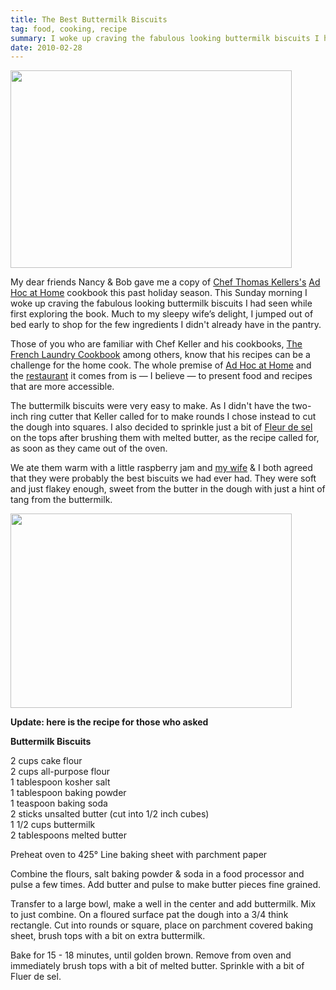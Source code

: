 ```yaml
---
title: The Best Buttermilk Biscuits
tag: food, cooking, recipe
summary: I woke up craving the fabulous looking buttermilk biscuits I had seen while first exploring the book.
date: 2010-02-28
---
```


<img src="/images/2010/02/biscuits-2010-02-28-1.jpg" alt="" title="biscuits-2010-02-28-1" width="450" height="316" class="aligncenter size-full wp-image-449" />

<p>My dear friends Nancy & Bob gave me a copy of <a href="http://en.wikipedia.org/wiki/Thomas_Keller">Chef Thomas Kellers's</a> <a href="http://www.amazon.com/Ad-Hoc-Home-Thomas-Keller/dp/1579653774/ref=sr_1_1?ie=UTF8&s=books&qid=1267375284&sr=8-1">Ad Hoc at Home</a> cookbook this past holiday season.  This Sunday morning I woke up craving the fabulous looking buttermilk biscuits I had seen while first exploring the book.  Much to my sleepy wife’s delight, I jumped out of bed early to shop for the few ingredients I didn't already have in the pantry.</p>

<p>Those of you who are familiar with Chef Keller and his cookbooks, <a href="http://www.amazon.com/French-Laundry-Cookbook-Thomas-Keller/dp/1579651267/ref=sr_1_1?ie=UTF8&s=books&qid=1267375637&sr=8-1">The French Laundry Cookbook</a> among others, know that his recipes can be a challenge for the home cook.  The whole premise of <a href="http://www.amazon.com/Ad-Hoc-Home-Thomas-Keller/dp/1579653774/ref=sr_1_1?ie=UTF8&s=books&qid=1267375284&sr=8-1">Ad Hoc at Home</a> and the <a href="http://www.adhocrestaurant.com/index.php">restaurant</a> it comes from is &mdash; I believe &mdash; to present food and recipes that are more accessible.</p>

<p>The buttermilk biscuits were very easy to make.  As I didn't have the two-inch ring cutter that Keller called for to make rounds I chose instead to cut the dough into squares. I also decided to sprinkle just a bit of <a href="http://en.wikipedia.org/wiki/Fleur_de_sel">Fleur de sel</a> on the tops after brushing them with melted butter, as the recipe called for, as soon as they came out of the oven. </p>

<p>We ate them warm with a little raspberry jam and <a href="http://www.strategicconversations.net/">my wife</a> & I both agreed that they were probably the best biscuits we had ever had. They were soft and just flakey enough, sweet from the butter in the dough with just a hint of tang from the buttermilk.</p>

<img src="/images/2010/02/biscuits-2010-02-28-2.jpg" alt="" title="biscuits-2010-02-28-2" width="450" height="311" class="aligncenter size-full wp-image-450" />

<p><strong>Update: here is the recipe for those who asked</strong></p>

<p><strong>Buttermilk Biscuits</strong></p>

<p>2 cups cake flour<br />
2 cups all-purpose flour<br />
1 tablespoon kosher salt<br />
1 tablespoon baking powder<br />
1 teaspoon baking soda<br />
2 sticks unsalted butter (cut into 1/2 inch cubes)<br />
1 1/2 cups buttermilk<br />
2 tablespoons melted butter</p>

<p>Preheat oven to 425&deg; Line baking sheet with parchment paper</p>

<p>Combine the flours, salt baking powder & soda in a food processor and pulse a few times. Add butter and pulse to make butter pieces fine grained.</p>

<p>Transfer to a large bowl, make a well in the center and add buttermilk.  Mix to just combine. On a floured surface pat the dough into a 3/4 think rectangle.  Cut into rounds or square, place on parchment covered baking sheet, brush tops with a bit on extra buttermilk.</p>

<p>Bake for 15 - 18 minutes, until golden brown.  Remove from oven and  immediately brush tops with a bit of melted butter.  Sprinkle with a bit of Fluer de sel.</p>


